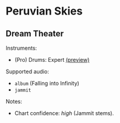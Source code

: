 # Peruvian Skies

## Dream Theater

Instruments:

  * (Pro) Drums: Expert
    [(preview)](http://pages.cs.wisc.edu/~tolly/customs/?artist=dream-theater&title=peruvian-skies)

Supported audio:

  * `album` (Falling into Infinity)
  * `jammit`

Notes:

  * Chart confidence: *high* (Jammit stems).
